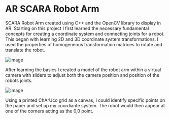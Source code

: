 # AR SCARA Robot Arm
SCARA Robot Arm created using C++ and the OpenCV library to display in AR.
Starting on this project I first learned the necessary fundamental concepts for creating a coordinate system and connecting joints for a robot. This began with learning 2D and 3D coordinate system transformations. I used the properties of homogeneous transformation matrices to rotate and translate the robot.

![image](https://github.com/ZSheppard/AR-SCARA-Robot-Arm/assets/77692349/a5fcd17e-9cbb-45d1-ac60-d94f50a99c86)

After learning the basics I created a model of the robot arm within a virtual camera with sliders to adjust both the camera position and position of the robots joints.

![image](https://github.com/ZSheppard/AR-SCARA-Robot-Arm/assets/77692349/a7ea0fe7-9c27-4749-a070-c7db83a744d0)


Using a printed ChArUco grid as a canvas, I could identify specific points on the paper and set up my coordiante system. The robot would then appear at one of the corners acting as the 0,0 point.
